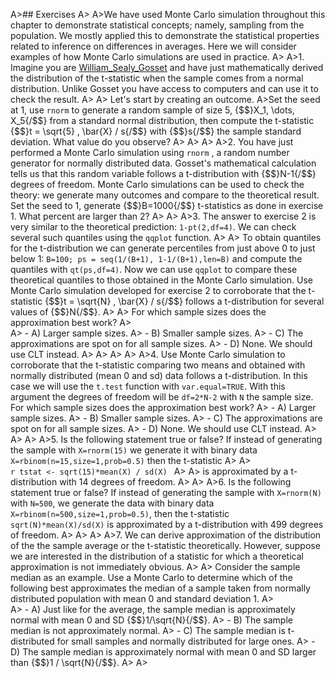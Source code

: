 A>## Exercises
A>
A>We have used Monte Carlo simulation throughout this chapter to demonstrate statistical concepts; namely, sampling from the population. We mostly applied this to demonstrate the statistical properties related to inference on differences in averages. Here we will consider examples of how Monte Carlo simulations are used in practice. 
A>
A>1. Imagine you are [William_Sealy_Gosset](https://en.wikipedia.org/wiki/William_Sealy_Gosset) and have just mathematically derived the distribution of the t-statistic when the sample comes from a normal distribution. Unlike Gosset you have access to computers and can use it to check the result. 
A>
A>    Let's start by creating an outcome.
A>Set the seed at 1, use `rnorm` to generate a random sample of size 5, {$$}X_1, \dots, X_5{/$$} from a standard normal distribution, then compute the t-statistic {$$}t = \sqrt{5} \, \bar{X} / s{/$$} with {$$}s{/$$} the sample standard deviation. What value do you observe?
A>
A>
A>
A>2. You have just performed a Monte Carlo simulation using `rnorm` , a random number generator for normally distributed data. Gosset's mathematical calculation tells us that this random variable follows a t-distribution with {$$}N-1{/$$} degrees of freedom. Monte Carlo simulations can be used to check the theory: we generate many outcomes and compare to the theoretical result. Set the seed to 1, generate {$$}B=1000{/$$} t-statistics as done in exercise 1. What percent are larger than 2?
A>
A>
A>3. The answer to exercise 2 is very similar to the theoretical prediction: `1-pt(2,df=4)`. We can check several such quantiles using the `qqplot` function. 
A>
A>    To obtain quantiles for the t-distribution we can generate percentiles from just above 0 to just below 1: `B=100; ps = seq(1/(B+1), 1-1/(B+1),len=B)` and compute the quantiles with `qt(ps,df=4)`. Now we can use `qqplot` to compare these theoretical quantiles to those obtained in the Monte Carlo simulation. Use Monte Carlo simulation developed for exercise 2 to corroborate that the t-statistic {$$}t = \sqrt{N} \, \bar{X} / s{/$$} follows a t-distribution for several values of {$$}N{/$$}. 
A>
A>    For which sample sizes does the approximation best work?
A>    
A>    - A) Larger sample sizes.
A>    - B) Smaller sample sizes.
A>    - C) The approximations are spot on for all sample sizes.
A>    - D) None. We should use CLT instead.
A>
A>
A>
A>
A>4. Use Monte Carlo simulation to corroborate that the t-statistic comparing two means and obtained with normally distributed (mean 0 and sd) data follows a t-distribution. In this case we will use the `t.test` function with `var.equal=TRUE`. With this argument the degrees of freedom will be `df=2*N-2` with `N` the sample size.  For which sample sizes does the approximation best work?
A>    - A) Larger sample sizes.
A>    - B) Smaller sample sizes.
A>    - C) The approximations are spot on for all sample sizes.
A>    - D) None. We should use CLT instead.
A>
A>
A>
A>5. Is the following statement true or false? If instead of generating the sample with `X=rnorm(15)` we generate it with binary data `X=rbinom(n=15,size=1,prob=0.5)` then the t-statistic
A>
A>    
    ```r
    tstat <- sqrt(15)*mean(X) / sd(X)
    ```
A>
A>    is approximated by a t-distribution with 14 degrees of freedom. 
A>
A>
A>6. Is the following statement true or false? If instead of generating the sample with `X=rnorm(N)` with `N=500`, we generate the data with binary data `X=rbinom(n=500,size=1,prob=0.5)`, then the t-statistic `sqrt(N)*mean(X)/sd(X)` is approximated by a t-distribution with 499 degrees of freedom. 
A>
A>
A>
A>7. We can derive approximation of the distribution of the the sample average or the t-statistic theoretically. However, suppose we are interested in the distribution of a statistic for which a theoretical approximation is not immediately obvious. 
A>
A>    Consider the sample median as an example. Use a Monte Carlo to determine which of the following best approximates the median of a sample taken from normally distributed population with mean 0 and standard deviation 1.
A>    
A>    - A) Just like for the average, the sample median is approximately normal with mean 0 and SD {$$}1/\sqrt{N}{/$$}.
A>    - B) The sample median is not approximately normal.
A>    - C) The sample median is t-distributed for small samples and normally distributed for large ones.
A>    - D) The sample median is approximately normal with mean 0 and SD larger than {$$}1 / \sqrt{N}{/$$}.
A>
A>
